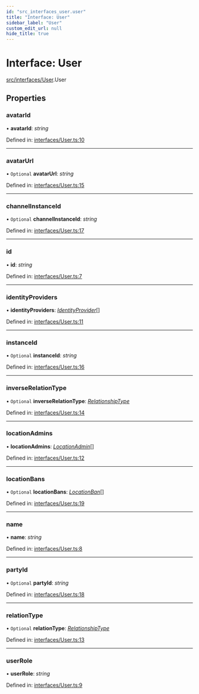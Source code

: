 ```yaml
---
id: "src_interfaces_user.user"
title: "Interface: User"
sidebar_label: "User"
custom_edit_url: null
hide_title: true
---
```


# Interface: User

[src/interfaces/User](../modules/src_interfaces_user.md).User

## Properties

### avatarId

• **avatarId**: *string*

Defined in: [interfaces/User.ts:10](https://github.com/xr3ngine/xr3ngine/blob/65dfcf39a/packages/common/src/interfaces/User.ts#L10)

___

### avatarUrl

• `Optional` **avatarUrl**: *string*

Defined in: [interfaces/User.ts:15](https://github.com/xr3ngine/xr3ngine/blob/65dfcf39a/packages/common/src/interfaces/User.ts#L15)

___

### channelInstanceId

• `Optional` **channelInstanceId**: *string*

Defined in: [interfaces/User.ts:17](https://github.com/xr3ngine/xr3ngine/blob/65dfcf39a/packages/common/src/interfaces/User.ts#L17)

___

### id

• **id**: *string*

Defined in: [interfaces/User.ts:7](https://github.com/xr3ngine/xr3ngine/blob/65dfcf39a/packages/common/src/interfaces/User.ts#L7)

___

### identityProviders

• **identityProviders**: [*IdentityProvider*](src_interfaces_identityprovider.identityprovider.md)[]

Defined in: [interfaces/User.ts:11](https://github.com/xr3ngine/xr3ngine/blob/65dfcf39a/packages/common/src/interfaces/User.ts#L11)

___

### instanceId

• `Optional` **instanceId**: *string*

Defined in: [interfaces/User.ts:16](https://github.com/xr3ngine/xr3ngine/blob/65dfcf39a/packages/common/src/interfaces/User.ts#L16)

___

### inverseRelationType

• `Optional` **inverseRelationType**: [*RelationshipType*](../modules/src_interfaces_userrelationship.md#relationshiptype)

Defined in: [interfaces/User.ts:14](https://github.com/xr3ngine/xr3ngine/blob/65dfcf39a/packages/common/src/interfaces/User.ts#L14)

___

### locationAdmins

• **locationAdmins**: [*LocationAdmin*](src_interfaces_locationadmin.locationadmin.md)[]

Defined in: [interfaces/User.ts:12](https://github.com/xr3ngine/xr3ngine/blob/65dfcf39a/packages/common/src/interfaces/User.ts#L12)

___

### locationBans

• `Optional` **locationBans**: [*LocationBan*](src_interfaces_locationban.locationban.md)[]

Defined in: [interfaces/User.ts:19](https://github.com/xr3ngine/xr3ngine/blob/65dfcf39a/packages/common/src/interfaces/User.ts#L19)

___

### name

• **name**: *string*

Defined in: [interfaces/User.ts:8](https://github.com/xr3ngine/xr3ngine/blob/65dfcf39a/packages/common/src/interfaces/User.ts#L8)

___

### partyId

• `Optional` **partyId**: *string*

Defined in: [interfaces/User.ts:18](https://github.com/xr3ngine/xr3ngine/blob/65dfcf39a/packages/common/src/interfaces/User.ts#L18)

___

### relationType

• `Optional` **relationType**: [*RelationshipType*](../modules/src_interfaces_userrelationship.md#relationshiptype)

Defined in: [interfaces/User.ts:13](https://github.com/xr3ngine/xr3ngine/blob/65dfcf39a/packages/common/src/interfaces/User.ts#L13)

___

### userRole

• **userRole**: *string*

Defined in: [interfaces/User.ts:9](https://github.com/xr3ngine/xr3ngine/blob/65dfcf39a/packages/common/src/interfaces/User.ts#L9)

